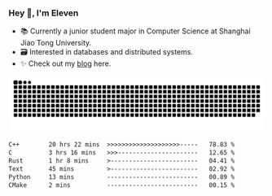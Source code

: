 ### Hey 👋, I'm Eleven

- 📚 Currently a junior student major in Computer Science at Shanghai Jiao Tong University.
- 🗃️ Interested in databases and distributed systems.
- ✨ Check out my [blog](https://el-even-11.github.io/Blog/) here.

![github contribution grid snake animation](https://raw.githubusercontent.com/El-even-11/El-even-11/output/github-contribution-grid-snake.svg)

<!--START_SECTION:waka-->

```text
C++        20 hrs 22 mins  >>>>>>>>>>>>>>>>>>>>-----   78.83 %
C          3 hrs 16 mins   >>>----------------------   12.65 %
Rust       1 hr 8 mins     >------------------------   04.41 %
Text       45 mins         >------------------------   02.92 %
Python     13 mins         -------------------------   00.89 %
CMake      2 mins          -------------------------   00.15 %
```

<!--END_SECTION:waka-->
